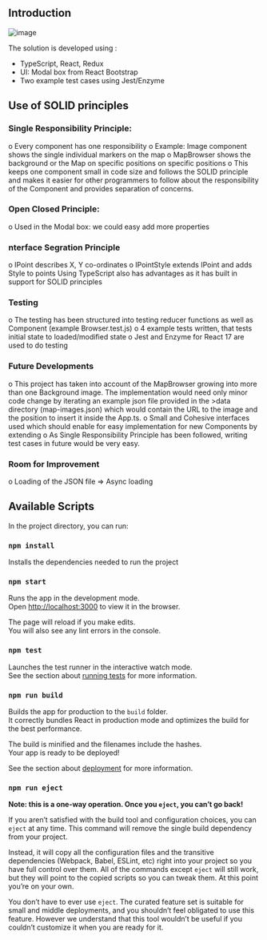 ## Introduction
![image](https://user-images.githubusercontent.com/34472881/122659208-e7ea1f00-d1b8-11eb-9080-38b6c8c8c12e.png)

The solution is developed using :
-	TypeScript, React, Redux
-	UI: Modal box from React Bootstrap
-	Two example test cases using Jest/Enzyme


## Use of SOLID principles

 ### Single Responsibility Principle:
o	Every component has one responsibility
o	Example: Image component shows the single individual markers on the map
o	MapBrowser shows the background or the Map on specific positions on specific positions
o	This keeps one component small in code size and follows the SOLID principle and makes it easier for other programmers to follow about the responsibility of the Component and provides separation of concerns.

 ### Open Closed Principle:
o	Used in the Modal box: we could easy add more properties

 ### nterface Segration Principle
o	IPoint describes X, Y co-ordinates
o	IPointStyle extends IPoint and adds Style to points
Using TypeScript also has advantages as it has built in support for SOLID principles

 ### Testing
o	The testing has been structured into testing reducer functions as well as Component (example Browser.test.js)
o	4 example tests written, that tests initial state to loaded/modified state
o   Jest and Enzyme for React 17 are used to do testing


 ### Future Developments
o	This project has taken into account of the MapBrowser growing into more than one Background image. The implementation would need only minor code change by iterating an example json file provided in the >data directory (map-images.json) which would contain the URL to the image and the position to insert it inside the App.ts.
o	Small and Cohesive interfaces used which should enable for easy implementation for new Components by extending
o	As Single Responsibility Principle has been followed, writing test cases in future would be very easy.

 ###	Room for Improvement
o	Loading of the JSON file => Async loading



## Available Scripts

In the project directory, you can run:

### `npm install`

Installs the dependencies needed to run the project

### `npm start`

Runs the app in the development mode.<br />
Open [http://localhost:3000](http://localhost:3000) to view it in the browser.

The page will reload if you make edits.<br />
You will also see any lint errors in the console.

### `npm test`

Launches the test runner in the interactive watch mode.<br />
See the section about [running tests](https://facebook.github.io/create-react-app/docs/running-tests) for more information.

### `npm run build`

Builds the app for production to the `build` folder.<br />
It correctly bundles React in production mode and optimizes the build for the best performance.

The build is minified and the filenames include the hashes.<br />
Your app is ready to be deployed!

See the section about [deployment](https://facebook.github.io/create-react-app/docs/deployment) for more information.

### `npm run eject`

**Note: this is a one-way operation. Once you `eject`, you can’t go back!**

If you aren’t satisfied with the build tool and configuration choices, you can `eject` at any time. This command will remove the single build dependency from your project.

Instead, it will copy all the configuration files and the transitive dependencies (Webpack, Babel, ESLint, etc) right into your project so you have full control over them. All of the commands except `eject` will still work, but they will point to the copied scripts so you can tweak them. At this point you’re on your own.

You don’t have to ever use `eject`. The curated feature set is suitable for small and middle deployments, and you shouldn’t feel obligated to use this feature. However we understand that this tool wouldn’t be useful if you couldn’t customize it when you are ready for it.

